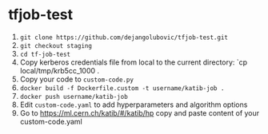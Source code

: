 # tfjob-test

1) `git clone https://github.com/dejangolubovic/tfjob-test.git`
2) `git checkout staging`
3) `cd tf-job-test`
4) Copy kerberos credentials file from local to the current directory: `cp local/tmp/krb5cc_1000 .
5) Copy your code to `custom-code.py`
6) `docker build -f Dockerfile.custom -t username/katib-job .`
7) `docker push username/katib-job`
8) Edit `custom-code.yaml` to add hyperparameters and algorithm options
9) Go to https://ml.cern.ch/katib/#/katib/hp copy and paste content of your custom-code.yaml
